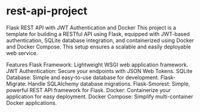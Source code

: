 # rest-api-project

Flask REST API with JWT Authentication and Docker
This project is a template for building a RESTful API using Flask, equipped with JWT-based authentication, SQLite database integration, and containerized using Docker and Docker Compose. This setup ensures a scalable and easily deployable web service.

Features
Flask Framework: Lightweight WSGI web application framework.
JWT Authentication: Secure your endpoints with JSON Web Tokens.
SQLite Database: Simple and easy-to-use database for development.
Flask-Migrate: Handle SQLAlchemy database migrations.
Flask-Smorest: Simple, powerful REST API framework for Flask.
Docker: Containerize your application for easy deployment.
Docker Compose: Simplify multi-container Docker applications.
